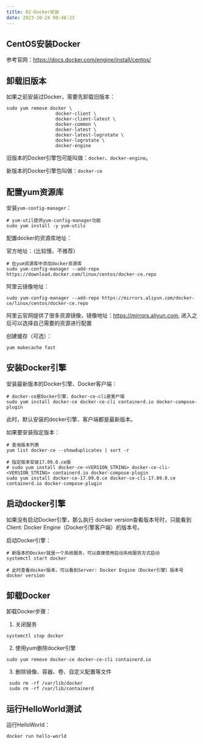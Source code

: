 ```yaml
---
title: 02-Docker安装
date: 2023-10-24 08:48:23
---
```


## CentOS安装Docker

参考官网：https://docs.docker.com/engine/install/centos/

## 卸载旧版本

如果之前安装过Docker，需要先卸载旧版本：

```Shell
sudo yum remove docker \
                  docker-client \
                  docker-client-latest \
                  docker-common \
                  docker-latest \
                  docker-latest-logrotate \
                  docker-logrotate \
                  docker-engine
```

旧版本的Docker引擎包可能叫做：`docker`、`docker-engine`。

新版本的Docker引擎包叫做：`docker-ce`

## 配置yum资源库

安装`yum-config-manager`：

```Shell
# yum-util提供yum-config-manager功能 
sudo yum install -y yum-utils
```

配置docker的资源库地址：

官方地址：（比较慢，不推荐）

```Shell
# 在yum资源库中添加docker资源库
sudo yum-config-manager --add-repo https://download.docker.com/linux/centos/docker-ce.repo
```

阿里云镜像地址：

```Shell
sudo yum-config-manager --add-repo https://mirrors.aliyun.com/docker-ce/linux/centos/docker-ce.repo
```

阿里云官网提供了很多资源镜像，镜像地址：https://mirrors.aliyun.com, 进入之后可以选择自己需要的资源进行配置

创建缓存（可选）：

```Shell
yum makecache fast
```

## 安装Docker引擎

安装最新版本的Docker引擎、Docker客户端：

```Shell
# docker-ce是Docker引擎，docker-ce-cli是客户端
sudo yum install docker-ce docker-ce-cli containerd.io docker-compose-plugin
```

此时，默认安装的docker引擎、客户端都是最新版本。

如果要安装指定版本：

```Shell
# 查询版本列表
yum list docker-ce --showduplicates | sort -r

# 指定版本安装17.09.0.ce版
# sudo yum install docker-ce-<VERSION_STRING> docker-ce-cli-<VERSION_STRING> containerd.io docker-compose-plugin
sudo yum install docker-ce-17.09.0.ce docker-ce-cli-17.09.0.ce containerd.io docker-compose-plugin
```

## 启动docker引擎

如果没有启动Docker引擎，那么执行 docker version查看版本号时，只能看到 Client: Docker Engine（Docker引擎客户端）的版本号。

启动Docker引擎：

```Shell
# 新版本的Docker就是一个系统服务，可以直接使用启动系统服务方式启动
systemctl start docker

# 此时查看docker版本，可以看到Server: Docker Engine（Docker引擎）版本号
docker version
```

## 卸载Docker

卸载Docker步骤：

1. 关闭服务

```Shell
systemctl stop docker
```

2. 使用yum删除docker引擎

```Shell
sudo yum remove docker-ce docker-ce-cli containerd.io
```

3. 删除镜像、容器、卷、自定义配置等文件

```Shell
 sudo rm -rf /var/lib/docker
 sudo rm -rf /var/lib/containerd
```

## 运行HelloWorld测试

运行HelloWorld：

```Shell
docker run hello-world
```
